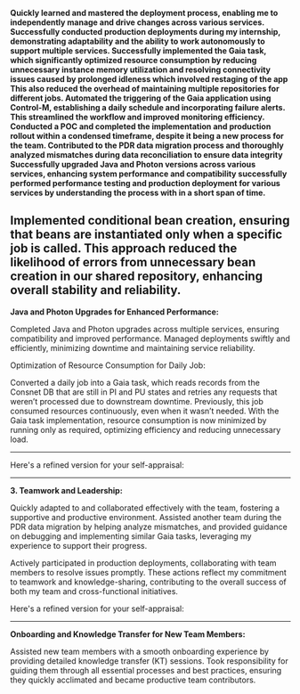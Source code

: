 
**Quickly learned and mastered the deployment process, enabling me to independently manage and drive changes across various services. Successfully conducted production deployments during my internship, demonstrating adaptability and the ability to work autonomously to support multiple services.
Successfully implemented the Gaia task, which significantly optimized resource consumption by reducing unnecessary instance memory utilization and resolving connectivity issues caused by prolonged idleness which involved restaging of the app
This also reduced the overhead of maintaining multiple repositories for different jobs.
Automated the triggering of the Gaia application using Control-M, establishing a daily schedule and incorporating failure alerts. This streamlined the workflow and improved monitoring efficiency.
Conducted a POC and  completed the implementation and production rollout within a condensed timeframe, despite it being a new process for the team.
Contributed to the PDR data migration process and thoroughly analyzed mismatches during data reconciliation to ensure data integrity
Successfully upgraded Java and Photon versions across various services, enhancing system performance and compatibility
successfully performed performance testing and production deployment for various services by understanding the process with in a short span of time.**

Implemented conditional bean creation, ensuring that beans are instantiated only when a specific job is called. This approach reduced the likelihood of errors from unnecessary bean creation in our shared repository, enhancing overall stability and reliability.
---------------------------------




**Java and Photon Upgrades for Enhanced Performance:**

Completed Java and Photon upgrades across multiple services, ensuring compatibility and improved performance. Managed deployments swiftly and efficiently, minimizing downtime and maintaining service reliability.

Optimization of Resource Consumption for Daily Job:

Converted a daily job into a Gaia task, which reads records from the Consnet DB that are still in PI and PU states and retries any requests that weren’t processed due to downstream downtime. Previously, this job consumed resources continuously, even when it wasn’t needed. With the Gaia task implementation, resource consumption is now minimized by running only as required, optimizing efficiency and reducing unnecessary load.

----------------------------------
Here's a refined version for your self-appraisal:

---

**3. Teamwork and Leadership:**

Quickly adapted to and collaborated effectively with the team, fostering a supportive and productive environment. Assisted another team during the PDR data migration by helping analyze mismatches, and provided guidance on debugging and implementing similar Gaia tasks, leveraging my experience to support their progress.

Actively participated in production deployments, collaborating with team members to resolve issues promptly. These actions reflect my commitment to teamwork and knowledge-sharing, contributing to the overall success of both my team and cross-functional initiatives.


Here's a refined version for your self-appraisal:

---

**Onboarding and Knowledge Transfer for New Team Members:**

Assisted new team members with a smooth onboarding experience by providing detailed knowledge transfer (KT) sessions. Took responsibility for guiding them through all essential processes and best practices, ensuring they quickly acclimated and became productive team contributors.
